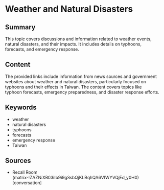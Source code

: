 # Weather and Natural Disasters

## Summary
This topic covers discussions and information related to weather events, natural disasters, and their impacts. It includes details on typhoons, forecasts, and emergency response.

## Content
The provided links include information from news sources and government websites about weather and natural disasters, particularly focused on typhoons and their effects in Taiwan. The content covers topics like typhoon forecasts, emergency preparedness, and disaster response efforts.

## Keywords

- weather
- natural disasters
- typhoons
- forecasts
- emergency response
- Taiwan

## Sources

- Recall Room (matrix-!ZAZNiXB03iIb9i9gSsbQjKLBqhQA6VIWYVQjEd_y0H0) [conversation]